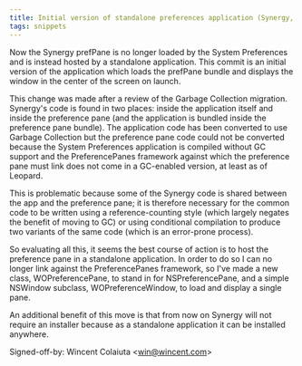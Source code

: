 ```yaml
---
title: Initial version of standalone preferences application (Synergy, b499a72)
tags: snippets
---
```


Now the Synergy prefPane is no longer loaded by the System Preferences and is instead hosted by a standalone application. This commit is an initial version of the application which loads the prefPane bundle and displays the window in the center of the screen on launch.

This change was made after a review of the Garbage Collection migration. Synergy's code is found in two places: inside the application itself and inside the preference pane (and the application is bundled inside the preference pane bundle). The application code has been converted to use Garbage Collection but the preference pane code could not be converted because the System Preferences application is compiled without GC support and the PreferencePanes framework against which the preference pane must link does not come in a GC-enabled version, at least as of Leopard.

This is problematic because some of the Synergy code is shared between the app and the preference pane; it is therefore necessary for the common code to be written using a reference-counting style (which largely negates the benefit of moving to GC) or using conditional compilation to produce two variants of the same code (which is an error-prone process).

So evaluating all this, it seems the best course of action is to host the preference pane in a standalone application. In order to do so I can no longer link against the PreferencePanes framework, so I've made a new class, WOPreferencePane, to stand in for NSPreferencePane, and a simple NSWindow subclass, WOPreferenceWindow, to load and display a single pane.

An additional benefit of this move is that from now on Synergy will not require an installer because as a standalone application it can be installed anywhere.

Signed-off-by: Wincent Colaiuta &lt;win@wincent.com&gt;
